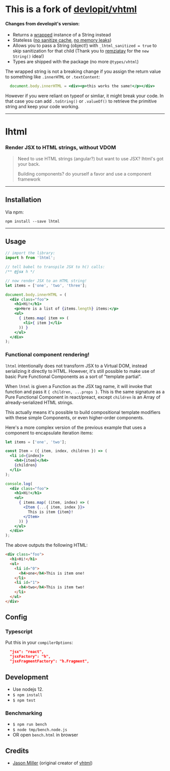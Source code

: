 # This is a fork of [devlopit/vhtml](https://github.com/developit/vhtml)

#### Changes from developit's version:

 - Returns a [wrapped](https://developer.mozilla.org/en-US/docs/Web/JavaScript/Reference/Global_Objects/String#string_primitives_and_string_objects) instance of a String instead
 - Stateless ([no sanitize cache](https://github.com/developit/vhtml/issues/34), [no memory leaks](https://github.com/developit/vhtml/issues/20))
 - Allows you to pass a String (object!) with `_lhtml_sanitized = true` to skip sanitization for that child (Thank you to [remziatay](https://github.com/remziatay) for the `new String()` idea!)
 - Types are shipped with the package (no more `@types/vhtml`)

The wrapped string is not a breaking change if you assign the return value to something like `.innerHTML` or `.textContent`:

```jsx
  document.body.innerHTML = <div><p>this works the same!</p></div>
```

However if you were reliant on typeof or simliar, it might break your code. In
that case you can add `.toString()` or `.valueOf()` to retrieve the primitive
string and keep your code working.

---

# lhtml

### **Render JSX to HTML strings, without VDOM**

> Need to use HTML strings (angular?) but want to use JSX? lhtml's got your back.
>
> Building components? do yourself a favor and use a component framework

---


## Installation

Via npm:

`npm install --save lhtml`


---


## Usage

```jsx
// import the library:
import h from 'lhtml';

// tell babel to transpile JSX to h() calls:
/** @jsx h */

// now render JSX to an HTML string!
let items = ['one', 'two', 'three'];

document.body.innerHTML = (
  <div class="foo">
    <h1>Hi!</h1>
    <p>Here is a list of {items.length} items:</p>
    <ul>
      { items.map( item => (
        <li>{ item }</li>
      )) }
    </ul>
  </div>
);
```

### Functional component rendering!

`lhtml` intentionally does not transform JSX to a Virtual DOM, instead serializing it directly to HTML.
However, it's still possible to make use of basic Pure Functional Components as a sort of "template partial".

When `lhtml` is given a Function as the JSX tag name, it will invoke that function and pass it `{ children, ...props }`.
This is the same signature as a Pure Functional Component in react/preact, except `children` is an Array of already-serialized HTML strings.

This actually means it's possible to build compositional template modifiers with these simple Components, or even higher-order components.

Here's a more complex version of the previous example that uses a component to encapsulate iteration items:

```jsx
let items = ['one', 'two'];

const Item = ({ item, index, children }) => (
  <li id={index}>
    <h4>{item}</h4>
    {children}
  </li>
);

console.log(
  <div class="foo">
    <h1>Hi!</h1>
    <ul>
      { items.map( (item, index) => (
        <Item {...{ item, index }}>
          This is item {item}!
        </Item>
      )) }
    </ul>
  </div>
);
```

The above outputs the following HTML:

```html
<div class="foo">
  <h1>Hi!</h1>
  <ul>
    <li id="0">
      <h4>one</h4>This is item one!
    </li>
    <li id="1">
      <h4>two</h4>This is item two!
    </li>
  </ul>
</div>
```

## Config

### Typescript

Put this in your `compilerOptions`:

```json
  "jsx": "react",
  "jsxFactory": "h",
  "jsxFragmentFactory": "h.Fragment",
```

## Development

- Use nodejs 12.
- `$ npm install`
- `$ npm test`

### Benchmarking

- `$ npm run bench`
- `$ node tmp/bench.node.js`
- OR open `bench.html` in browser

## Credits

- [Jason Miller](https://github.com/developit) (original creator of [vhtml](https://github.com/developit/vhtml))
